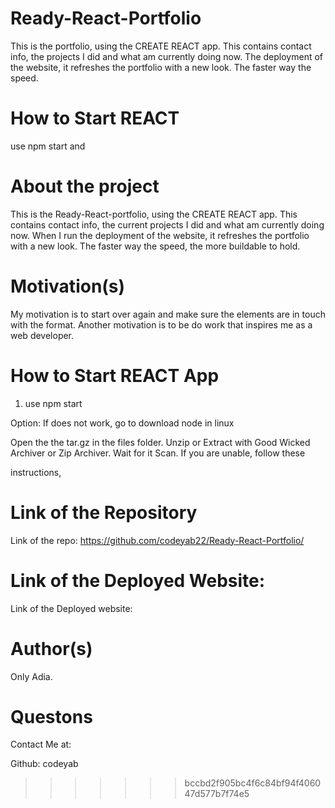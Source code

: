 # Ready-React-Portfolio


This is the portfolio, using the CREATE REACT app. This contains contact info, the projects I did and what am currently doing now. 
The deployment of the website, it refreshes the portfolio with a new look. The faster way the speed. 

# How to Start REACT

use npm start and 

# About the project

This is the  Ready-React-portfolio, using the CREATE REACT app. This contains contact info, the current projects I did and what am currently doing now. 
When I run the deployment of the website, it refreshes the portfolio with a new look. The faster way the speed, the more buildable to hold. 

# Motivation(s)

My motivation is to start over again and make sure the elements are in touch with the format. Another motivation is to be do work that inspires me
as a web developer. 

# How to Start REACT App

1. use npm start 

Option: If does not work, go to download node in linux

Open the the tar.gz in the files folder. Unzip or Extract with Good Wicked Archiver or Zip Archiver. Wait for it Scan. If you are unable, follow these 

instructions, 





# Link of the Repository

Link of the repo: https://github.com/codeyab22/Ready-React-Portfolio/

# Link of the Deployed Website:

Link of the Deployed website: 


# Author(s)

Only Adia. 


# Questons

Contact Me at:

Github: codeyab
>>>>>>> bccbd2f905bc4f6c84bf94f406047d577b7f74e5
